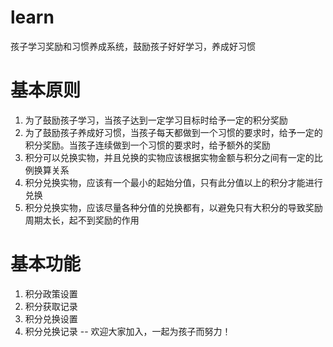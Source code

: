 # learn
孩子学习奖励和习惯养成系统，鼓励孩子好好学习，养成好习惯
# 基本原则 
1. 为了鼓励孩子学习，当孩子达到一定学习目标时给予一定的积分奖励
2. 为了鼓励孩子养成好习惯，当孩子每天都做到一个习惯的要求时，给予一定的积分奖励。当孩子连续做到一个习惯的要求时，给予额外的奖励
3. 积分可以兑换实物，并且兑换的实物应该根据实物金额与积分之间有一定的比例换算关系
4. 积分兑换实物，应该有一个最小的起始分值，只有此分值以上的积分才能进行兑换
5. 积分兑换实物，应该尽量各种分值的兑换都有，以避免只有大积分的导致奖励周期太长，起不到奖励的作用
# 基本功能
1. 积分政策设置
2. 积分获取记录
3. 积分兑换设置
4. 积分兑换记录
--
欢迎大家加入，一起为孩子而努力！
